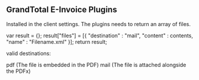 ## GrandTotal E-Invoice Plugins

Installed in the client settings.
The plugins needs to return an array of files. 

var result = {};
result["files"] = [{
		"destination" : "mail",
		"content" : contents,
		"name" : "Filename.xml"
	}];
return result;

valid destinations:

pdf (The file is embedded in the PDF)
mail (The file is attached alongside the PDFx)
